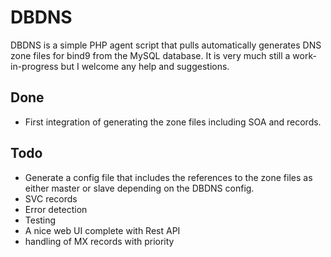 # DBDNS
DBDNS is a simple PHP agent script that pulls automatically generates DNS zone files for bind9 from the MySQL database.
It is very much still a work-in-progress but I welcome any help and suggestions.

## Done
* First integration of generating the zone files including SOA and records.

## Todo
* Generate a config file that includes the references to the zone files as either master or slave depending on the DBDNS config.
* SVC records
* Error detection
* Testing
* A nice web UI complete with Rest API
* handling of MX records with priority 
